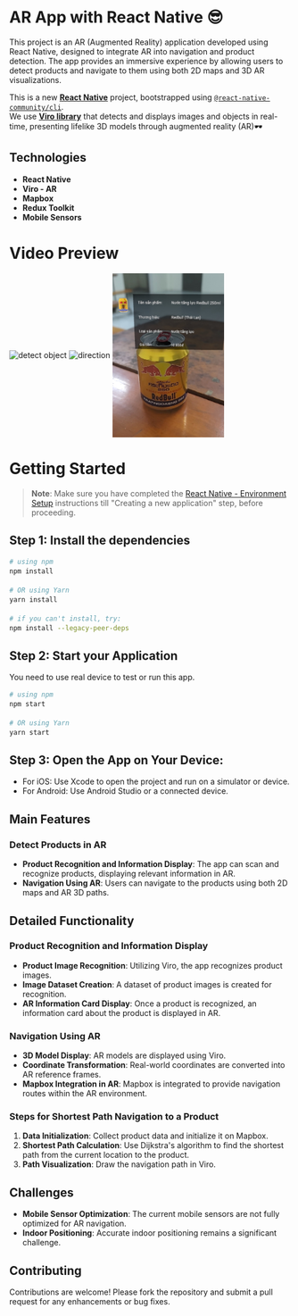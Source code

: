 # AR App with React Native 😎

This project is an AR (Augmented Reality) application developed using React Native, designed to integrate AR into navigation and product detection. The app provides an immersive experience by allowing users to detect products and navigate to them using both 2D maps and 3D AR visualizations.

This is a new [**React Native**](https://reactnative.dev) project, bootstrapped using [`@react-native-community/cli`](https://github.com/react-native-community/cli).\
We use [**Viro library**](https://github.com/viromedia/viro) that detects and displays images and objects in real-time, presenting lifelike 3D models through augmented reality (AR)🕶️

## Technologies

- **React Native**
- **Viro - AR**
- **Mapbox**
- **Redux Toolkit**
- **Mobile Sensors**

# Video Preview

<img align="center" width="200" alt="detect object" src="./assets/videos/detect_object.gif">
<img align="center" width="200" alt="direction" src="./assets/videos/navigator.gif">
<img align="center" width="200" alt="card" src="./assets/images/mocks/bohuc_card.jpg">

# Getting Started

> **Note**: Make sure you have completed the [React Native - Environment Setup](https://reactnative.dev/docs/environment-setup) instructions till "Creating a new application" step, before proceeding.

## Step 1: Install the dependencies

```bash
# using npm
npm install

# OR using Yarn
yarn install

# if you can't install, try:
npm install --legacy-peer-deps
```

## Step 2: Start your Application

You need to use real device to test or run this app.

```bash
# using npm
npm start

# OR using Yarn
yarn start
```

## Step 3: Open the App on Your Device:

- For iOS: Use Xcode to open the project and run on a simulator or device.
- For Android: Use Android Studio or a connected device.

## Main Features

### Detect Products in AR

- **Product Recognition and Information Display**: The app can scan and recognize products, displaying relevant information in AR.
- **Navigation Using AR**: Users can navigate to the products using both 2D maps and AR 3D paths.

## Detailed Functionality

### Product Recognition and Information Display

- **Product Image Recognition**: Utilizing Viro, the app recognizes product images.
- **Image Dataset Creation**: A dataset of product images is created for recognition.
- **AR Information Card Display**: Once a product is recognized, an information card about the product is displayed in AR.

### Navigation Using AR

- **3D Model Display**: AR models are displayed using Viro.
- **Coordinate Transformation**: Real-world coordinates are converted into AR reference frames.
- **Mapbox Integration in AR**: Mapbox is integrated to provide navigation routes within the AR environment.

### Steps for Shortest Path Navigation to a Product

1. **Data Initialization**: Collect product data and initialize it on Mapbox.
2. **Shortest Path Calculation**: Use Dijkstra's algorithm to find the shortest path from the current location to the product.
3. **Path Visualization**: Draw the navigation path in Viro.

## Challenges

- **Mobile Sensor Optimization**: The current mobile sensors are not fully optimized for AR navigation.
- **Indoor Positioning**: Accurate indoor positioning remains a significant challenge.

## Contributing

Contributions are welcome! Please fork the repository and submit a pull request for any enhancements or bug fixes.
